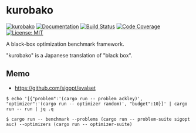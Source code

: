 kurobako
=========

[![kurobako](https://img.shields.io/crates/v/kurobako.svg)](https://crates.io/crates/kurobako)
[![Documentation](https://docs.rs/kurobako/badge.svg)](https://docs.rs/kurobako)
[![Build Status](https://travis-ci.org/sile/kurobako.svg?branch=master)](https://travis-ci.org/sile/kurobako)
[![Code Coverage](https://codecov.io/gh/sile/kurobako/branch/master/graph/badge.svg)](https://codecov.io/gh/sile/kurobako/branch/master)
[![License: MIT](https://img.shields.io/badge/license-MIT-blue.svg)](LICENSE)

A black-box optimization benchmark framework.

"kurobako" is a Japanese translation of "black box".

Memo
-----

- https://github.com/sigopt/evalset

```console
$ echo '[{"problem":'(cargo run -- problem ackley)', "optimizer":'(cargo run -- optimizer random)', "budget":10}]' | cargo run -- run | jq .q

$ cargo run -- benchmark --problems (cargo run -- problem-suite sigopt auc) --optimizers (cargo run -- optimizer-suite)
```
